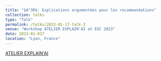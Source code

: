 ```yaml
---
title: "$A^3R$: Explications argumentées pour les recommandations"
collection: talks
type: "Talk"
permalink: /talks/2023-01-17-talk-3
venue: "Workshop ATELIER EXPLAIN'AI at EGC 2023"
date: 2023-01-017
location: "Lyon, France"
---
```


[ATELIER EXPLAIN'AI](https://sites.google.com/view/explainai-2023/accueil)


